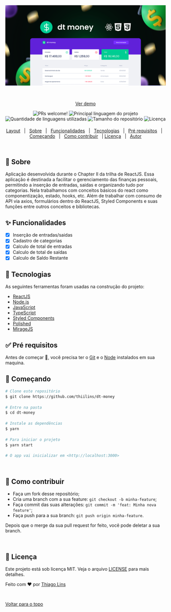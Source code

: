 <div align="center" id="top"> 
  <img src="./.github/cover.png" alt="Dt Money" />

  &#xa0;

  <a href="https://tgpro.site/dt_money">Ver demo</a>
</div>

<!-- <h1 align="center">Dt Money</h1> -->

<p align="center">
  <img src="https://img.shields.io/static/v1?label=PRs&message=welcome&color=04D361&labelColor=000000?color=04D361&style=for-the-badge" alt="PRs welcome!" />
    <img alt="Principal linguagem do projeto" src="https://img.shields.io/github/languages/top/thiilins/dt-money?color=04D361&style=for-the-badge">
  <img alt="Quantidade de linguagens utilizadas" src="https://img.shields.io/github/languages/count/thiilins/dt-money?color=04D361&style=for-the-badge">
  <img alt="Tamanho do repositório" src="https://img.shields.io/github/repo-size/thiilins/dt-money?color=04D361&style=for-the-badge">
  <img alt="Licença" src="https://img.shields.io/github/license/thiilins/dt-money?color=04D361&style=for-the-badge">

  
</p>

<h4 align="center"> 
	<!-- 🚧  Em construção...  🚧 -->
</h4> 


<p align="center">
  <a href="https://tgpro.site/dt_money_layout">Layout</a> &#xa0; | &#xa0; 
  <a href="#dart-sobre">Sobre</a> &#xa0; | &#xa0; 
  <a href="#sparkles-funcionalidades">Funcionalidades</a> &#xa0; | &#xa0;
  <a href="#rocket-tecnologias">Tecnologias</a> &#xa0; | &#xa0;
  <a href="#white_check_mark-pré-requisitos">Pré requisitos</a> &#xa0; | &#xa0;
  <a href="#checkered_flag-começando">Começando</a> &#xa0; | &#xa0; 
<a href="#-como-contribuir">Como contribuir</a> &#xa0; |
  <a href="#memo-licença">Licença</a> &#xa0; | &#xa0;
  <a href="https://github.com/thiilins" target="_blank">Autor</a>
  <br />
</p>

  <br />

## :dart: Sobre ##
Aplicação desenvolvida durante o Chapter II da trilha de ReactJS.
Essa aplicação é destinada a facilitar o gerenciamento das finanças pessoais, permitindo a inserção de entradas, saidas e organizando tudo por categorias.
Nela trabalhamos com conceitos básicos do react como componentização, estado, hooks, etc. Além de trabalhar com consumo de API via axios, formulários dentro do ReactJS, Styled Components e suas funções entre outros conceitos e bibliotecas.
 &#xa0;

## :sparkles: Funcionalidades ##
- [x] Inserção de entradas/saidas
- [x] Cadastro de categorias
- [x] Calculo de total de entradas
- [x] Calculo de total de saídas
- [x] Calculo de Saldo Restante
 &#xa0;

## :rocket: Tecnologias ##

As seguintes ferramentas foram usadas na construção do projeto:

- [ReactJS](https://pt-br.reactjs.org/)
- [Node.js](https://nodejs.org/en/)
- [JavaScript](https://developer.mozilla.org/pt-BR/docs/Web/JavaScript)
- [TypeScript](https://www.typescriptlang.org/)
- [Styled Components](https://styled-components.com/)
- [Polished](https://polished.js.org/)
- [MirageJS](https://miragejs.com/)
 &#xa0;

## :white_check_mark: Pré requisitos ##

Antes de começar :checkered_flag:, você precisa ter o [Git](https://git-scm.com) e o [Node](https://nodejs.org/en/) instalados em sua maquina.
 &#xa0;

## :checkered_flag: Começando ##

```bash
# Clone este repositório
$ git clone https://github.com/thiilins/dt-money

# Entre na pasta
$ cd dt-money

# Instale as dependências
$ yarn

# Para iniciar o projeto
$ yarn start

# O app vai inicializar em <http://localhost:3000>
```
 &#xa0;

## 🤔 Como contribuir

- Faça um fork desse repositório;
- Cria uma branch com a sua feature: `git checkout -b minha-feature`;
- Faça commit das suas alterações: `git commit -m 'feat: Minha nova feature'`;
- Faça push para a sua branch: `git push origin minha-feature`.

Depois que o merge da sua pull request for feito, você pode deletar a sua branch.

 &#xa0;

## :memo: Licença ##

Este projeto está sob licença MIT. Veja o arquivo [LICENSE](LICENSE.md) para mais detalhes.


Feito com :heart: por <a href="https://github.com/thiilins" target="_blank">Thiago Lins</a>

&#xa0;

<a href="#top">Voltar para o topo</a>
